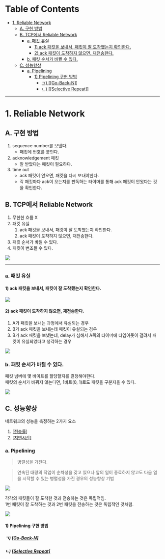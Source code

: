# Table of Contents

- [1. Reliable Network](#1-reliable-network)
  - [A. 구현 방법](#a-구현-방법)
  - [B. TCP에서 Reliable Network](#b-tcp에서-reliable-network)
    - [a. 패킷 유실](#a-패킷-유실)
      - [1) ack 패킷을 보내서, 패킷이 잘 도착했는지 확인한다.](#1-ack-패킷을-보내서-패킷이-잘-도착했는지-확인한다)
      - [2) ack 패킷이 도착하지 않으면, 재전송한다.](#2-ack-패킷이-도착하지-않으면-재전송한다)
    - [b. 패킷 순서가 바뀔 수 있다.](#b-패킷-순서가-바뀔-수-있다)
  - [C. 성능향상](#c-성능향상)
    - [a. Pipelining](#a-pipelining)
      - [1) Pipelining 구현 방법](#1-pipelining-구현-방법)
        - [ㄱ) [[Go-Back-N]]](#ㄱ-go-back-n)
        - [ㄴ) [[Selective Repeat]]](#ㄴ-selective-repeat)

---

# 1. Reliable Network

## A. 구현 방법

1. sequence number를 보낸다.
	- 패킷에 번호를 붙인다.
2. acknowledgement 패킷
	- 잘 받았다는 패킷이 필요하다.
3. time out
	- ack 패킷이 안오면, 패킷을 다시 보내야한다.
	- 각 패킷마다 ack이 오는지를 판독하는 타이머를 통해 ack 패킷이 안왔다는 것을 확인한다.

## B. TCP에서 Reliable Network

1. 무한한 흐름 X
2. 패킷 유실
	1. ack 패킷을 보내서, 패킷이 잘 도착했는지 확인한다.
	2. ack 패킷이 도착하지 않으면, 재전송한다.
3. 패킷 순서가 바뀔 수 있다.
4. 패킷이 변조될 수 있다.

![](/bin/Network_image/network_5_1.png)

---

### a. 패킷 유실

#### 1) ack 패킷을 보내서, 패킷이 잘 도착했는지 확인한다.

![](/bin/Network_image/network_5_4.png)

#### 2) ack 패킷이 도착하지 않으면, 재전송한다.

1. A가 패킷을 보내는 과정에서 유실되는 경우
2. B가 ack 패킷을 보내는데 패킷이 유실되는 경우
3. B가 ack 패킷을 보냈는데, delay가 심해서 A쪽의 타이머에 타임아웃이 걸려서 패킷이 유실되었다고 생각하는 경우

![](/bin/Network_image/network_5_2.png)

### b. 패킷 순서가 바뀔 수 있다.

패킷 넘버에 몇 바이트를 할당할지를 결정해야한다.  
패킷의 순서가 바뀌지 않는다면, 1비트(0, 1)로도 패킷을 구분지을 수 있다.

![](/bin/Network_image/network_5_3.png)

## C. 성능향상

네트워크의 성능을 측정하는 2가지 요소

1. [[전송률]](http://github.com/mildsalmon/Study/blob/Network/Network/docs/%EC%A0%84%EC%86%A1%EB%A5%A0.md)
2. [[지연시간]](http://github.com/mildsalmon/Study/blob/Network/Network/docs/%EC%A7%80%EC%97%B0%EC%8B%9C%EA%B0%84.md)

### a. Pipelining

> 병렬성을 가진다.

> 연속된 대량의 작업이 순차성을 갖고 있으나 앞의 일이 종료하지 않고도 다음 일을 시작할 수 있는 병렬성을 가진 경우의 성능향상 기법

![](/bin/Network_image/network_5_5.png)

각각의 패킷들이 잘 도착한 것과 전송하는 것은 독립적임.  
1번 패킷이 잘 도착하는 것과 2번 패킷을 전송하는 것은 독립적인 것처럼.

![](/bin/Network_image/network_5_6.png)

#### 1) Pipelining 구현 방법

##### ㄱ) [[Go-Back-N]](http://github.com/mildsalmon/Study/blob/Network/Network/docs/Go-Back-N.md)

##### ㄴ) [[Selective Repeat]](http://github.com/mildsalmon/Study/blob/Network/Network/docs/Selective%20Repeat.md)